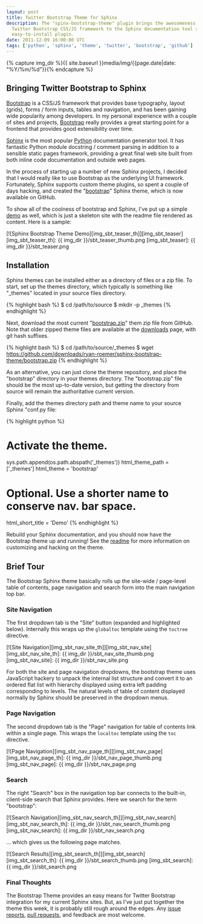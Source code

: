 ```yaml
---
layout: post
title: Twitter Bootstrap Theme for Sphinx
description: The "spinx-bootstrap-theme" plugin brings the awesomeness of the
  Twitter Bootstrap CSS/JS framework to the Sphinx documentation tool as an
  easy-to-install plugin.
date: 2011-12-09 16:00:00 UTC
tags: ['python', 'sphinx', 'theme', 'twitter', 'bootstrap', 'github']
---
```

{% capture img_dir %}{{ site.baseurl }}media/img/{{page.date|date: "%Y/%m/%d"}}{% endcapture %}

## Bringing Twitter Bootstrap to Sphinx

[Bootstrap][bootstrap] is a CSS/JS framework that provides base typography,
layout (grids), forms / form inputs, tables and navigation, and has been
gaining wide popularity among developers. In my personal experience with a
couple of sites and projects, [Bootstrap][bootstrap] really provides a great
starting point for a frontend that provides good extensibility over time.

[Sphinx][sphinx] is the most popular [Python][python] documentation generator
tool. It has fantastic Python module docstring / comment parsing in addition
to a sensible static pages framework, providing a great final web site built
from both inline code documentation and outside web pages.

In the process of starting up a number of new Sphinx projects, I decided that
I would really like to use Bootstrap as the underlying UI framework.
Fortunately, Sphinx supports custom theme plugins, so spent a couple of days
hacking, and created the "[bootstrap][sbt_gh]" Sphinx theme, which is now
available on GitHub.

To show all of the coolness of bootstrap and Sphinx, I've put up a simple
[demo][sbt_demo] as well, which is just a skeleton site with the readme file
rendered as content. Here is a sample:

[![Sphinx Bootstrap Theme Demo][img_sbt_teaser_th]][img_sbt_teaser]
[img_sbt_teaser_th]: {{ img_dir }}/sbt_teaser_thumb.png
[img_sbt_teaser]: {{ img_dir }}/sbt_teaser.png

<!-- more start -->

## Installation

Sphinx themes can be installed either as a directory of files or a zip file.
To start, set up the themes directory, which typically is something like
"_themes" located in your source files directory.

{% highlight bash %}
$ cd /path/to/source
$ mkdir -p _themes
{% endhighlight %}

Next, download the most current "[bootstrap.zip][sbt_zip]" them zip file from
GitHub. Note that older zipped theme files are available at the
[downloads][sbt_downloads] page, with git hash suffixes.

{% highlight bash %}
$ cd /path/to/source/_themes
$ wget https://github.com/downloads/ryan-roemer/sphinx-bootstrap-theme/bootstrap.zip
{% endhighlight %}

As an alternative, you can just clone the theme repository, and place the
"bootstrap" directory in your themes directory. The "bootstrap.zip" file
should be the most up-to-date version, but getting the directory from source
will remain the authoritative current version.

Finally, add the themes directory path and theme name to your source Sphinx
"conf.py file:

{% highlight python %}
# Activate the theme.
sys.path.append(os.path.abspath('_themes'))
html_theme_path = ['_themes']
html_theme = 'bootstrap'

# Optional. Use a shorter name to conserve nav. bar space.
html_short_title = 'Demo'
{% endhighlight %}

Rebuild your Sphinx documentation, and you should now have the Bootstrap theme
up and running! See the [readme][sbt_readme] for more information on
customizing and hacking on the theme.

## Brief Tour

The Bootstrap Sphinx theme basically rolls up the site-wide / page-level
table of contents, page navigation and search form into the main navigation
top bar.

### Site Navigation

The first dropdown tab is the "Site" button (expanded and highlighted below).
Internally this wraps up the ``globaltoc`` template using the ``toctree``
directive.

[![Site Navigation][img_sbt_nav_site_th]][img_sbt_nav_site]
[img_sbt_nav_site_th]: {{ img_dir }}/sbt_nav_site_thumb.png
[img_sbt_nav_site]: {{ img_dir }}/sbt_nav_site.png

For both the site and page navigation dropdowns, the bootstrap theme uses
JavaScript hackery to unpack the internal list structure and convert it to
an ordered flat list with hierarchy displayed using extra left padding
corresponding to levels. The natural levels of table of content displayed
normally by Sphinx should be preserved in the dropdown menus.

### Page Navigation

The second dropdown tab is the "Page" navigation for table of contents link
within a single page. This wraps the ``localtoc`` template using the ``toc``
directive.

[![Page Navigation][img_sbt_nav_page_th]][img_sbt_nav_page]
[img_sbt_nav_page_th]: {{ img_dir }}/sbt_nav_page_thumb.png
[img_sbt_nav_page]: {{ img_dir }}/sbt_nav_page.png

### Search

The right "Search" box in the navigation top bar connects to the built-in,
client-side search that Sphinx provides. Here we search for the term
"bootstrap":

[![Search Navigation][img_sbt_nav_search_th]][img_sbt_nav_search]
[img_sbt_nav_search_th]: {{ img_dir }}/sbt_nav_search_thumb.png
[img_sbt_nav_search]: {{ img_dir }}/sbt_nav_search.png

... which gives us the following page matches.

[![Search Results][img_sbt_search_th]][img_sbt_search]
[img_sbt_search_th]: {{ img_dir }}/sbt_search_thumb.png
[img_sbt_search]: {{ img_dir }}/sbt_search.png

### Final Thoughts

The Bootstrap Theme provides an easy means for Twitter Bootstrap integration
for my current Sphinx sites. But, as I've just put together the theme this
week, it is probably still rough around the edges. Any
[issue reports][sbt_issues], [pull requests][sbt_pull], and feedback are most
welcome.

[bootstrap]: http://twitter.github.com/bootstrap/
[python]: http://python.org/
[sbt_demo]: http://ryan-roemer.github.com/sphinx-bootstrap-theme
[sbt_downloads]: https://github.com/ryan-roemer/sphinx-bootstrap-theme/downloads
[sbt_gh]: https://github.com/ryan-roemer/sphinx-bootstrap-theme
[sbt_issues]: https://github.com/ryan-roemer/sphinx-bootstrap-theme/issues
[sbt_pull]: https://github.com/ryan-roemer/sphinx-bootstrap-theme/pulls
[sbt_readme]: https://github.com/ryan-roemer/sphinx-bootstrap-theme/blob/master/README.rst
[sbt_zip]: https://github.com/downloads/ryan-roemer/sphinx-bootstrap-theme/bootstrap.zip
[sphinx]: http://sphinx.pocoo.org/

<!-- more end -->
